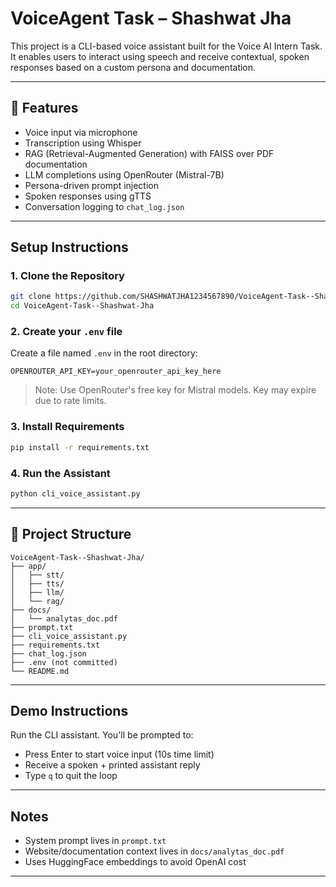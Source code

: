 # VoiceAgent Task – Shashwat Jha

This project is a CLI-based voice assistant built for the Voice AI Intern Task. It enables users to interact using speech and receive contextual, spoken responses based on a custom persona and documentation.

---

## 🔧 Features
- Voice input via microphone
- Transcription using Whisper
- RAG (Retrieval-Augmented Generation) with FAISS over PDF documentation
- LLM completions using OpenRouter (Mistral-7B)
- Persona-driven prompt injection
- Spoken responses using gTTS
- Conversation logging to `chat_log.json`

---

## Setup Instructions

### 1. Clone the Repository
```bash
git clone https://github.com/SHASHWATJHA1234567890/VoiceAgent-Task--Shashwat-Jha.git
cd VoiceAgent-Task--Shashwat-Jha
```

### 2. Create your `.env` file
Create a file named `.env` in the root directory:
```
OPENROUTER_API_KEY=your_openrouter_api_key_here
```

> Note: Use OpenRouter's free key for Mistral models. Key may expire due to rate limits.

### 3. Install Requirements
```bash
pip install -r requirements.txt
```

### 4. Run the Assistant
```bash
python cli_voice_assistant.py
```

---

## 📁 Project Structure
```
VoiceAgent-Task--Shashwat-Jha/
├── app/
│   ├── stt/
│   ├── tts/
│   ├── llm/
│   └── rag/
├── docs/
│   └── analytas_doc.pdf
├── prompt.txt
├── cli_voice_assistant.py
├── requirements.txt
├── chat_log.json
├── .env (not committed)
└── README.md
```

---

## Demo Instructions
Run the CLI assistant. You'll be prompted to:
- Press Enter to start voice input (10s time limit)
- Receive a spoken + printed assistant reply
- Type `q` to quit the loop

---

## Notes
- System prompt lives in `prompt.txt`
- Website/documentation context lives in `docs/analytas_doc.pdf`
- Uses HuggingFace embeddings to avoid OpenAI cost

---
